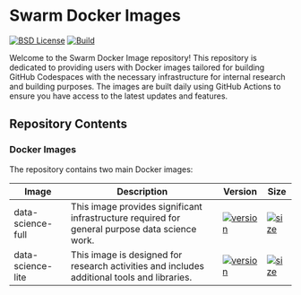 # Swarm Docker Images

[![BSD License](https://badgen.net/badge/license/BSD-3-Clause/blue)](LICENSE)
[![Build](https://github.com/swarm-io-internal/docker-images/actions/workflows/build.yml/badge.svg)](https://github.com/swarm-io-internal/docker-images/actions/workflows/build.yml)

Welcome to the Swarm Docker Image repository! This repository is dedicated to providing users with Docker images tailored for building GitHub Codespaces with the necessary infrastructure for internal research and building purposes. The images are built daily using GitHub Actions to ensure you have access to the latest updates and features.

## Repository Contents

### Docker Images

The repository contains two main Docker images:

Image | Description | Version | Size
------|-------------|---------|------
data-science-full | This image provides significant infrastructure required for general purpose data science work. | [![version](https://ghcr-badge.egpl.dev/swarm-io-internal/data-science-full/latest_tag?trim=major&label=latest&color=steelblue)](https://github.com/swarm-io-internal/docker-images/pkgs/container/data-science-full) | [![size](https://ghcr-badge.egpl.dev/swarm-io-internal/data-science-full/size?color=steelblue)](#)
data-science-lite | This image is designed for research activities and includes additional tools and libraries. | [![version](https://ghcr-badge.egpl.dev/swarm-io-internal/data-science-lite/latest_tag?trim=major&label=latest&color=steelblue)](https://github.com/swarm-io-internal/docker-images/pkgs/container/data-science-lite) | [![size](https://ghcr-badge.egpl.dev/swarm-io-internal/data-science-lite/size?color=steelblue)](#)
